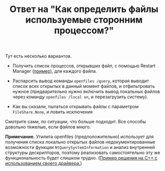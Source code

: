 ﻿---
title: "Ответ на \"Как определить файлы используемые сторонним процессом?\""
se.owner.user_id: 240512
se.owner.display_name: "MSDN.WhiteKnight"
se.owner.link: "https://ru.stackoverflow.com/users/240512/msdn-whiteknight"
se.answer_id: 759191
se.question_id: 759165
se.post_type: answer
se.is_accepted: True
---
<p>Тут есть несколько вариантов.</p>

<ul>
<li><p>Получить список процессов, открывших файл, с помощью Restart Manager (<a href="https://ru.stackoverflow.com/a/727180/240512">пример</a>), для каждого файла.</p></li>
<li><p>Распарсить вывод команды <code>openfiles /query</code>, которая выводит список всех открытых в данный момент файлов, и отфильтровать нужное (предварительно нужно включить вывод локальных файлов через команду  <code>openfiles /local on</code>, и перезагрузить систему).</p></li>
<li><p>Как вы сказали, пытаться открывать файлы с параметром <code>FileShare.None</code>, и ловить исключения</p></li>
</ul>

<p>Смотрите сами, по ситуации, что больше подходит. Все способы довольно тяжелые, если файлов много. </p>

<p><strong>Примечание.</strong> Утилита openfiles (предположительно) использует для получения списка локально открытых файлов недокументированные возможности функции <code>NtQuerySystemInformation</code> и анализ внутренней структуры дескрипторов, поэтому реализовать самостоятельно эту же функциональность будет слишком трудно. (<a href="https://www.codeproject.com/KB/shell/OpenedFileFinder.aspx?fid=422864&amp;df=90&amp;mpp=25&amp;noise=3&amp;sort=Position&amp;view=Quick&amp;fr=26&amp;select=2277170" rel="noreferrer">Пример решения на С++ с использованием своего драйвера.</a>)</p>
